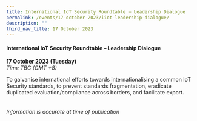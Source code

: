 ```yaml
---
title: International IoT Security Roundtable – Leadership Dialogue
permalink: /events/17-october-2023/iiot-leadership-dialogue/
description: ""
third_nav_title: 17 October 2023
---
```

#### **International IoT Security Roundtable – Leadership Dialogue**

**17 October 2023 (Tuesday)**  
*Time TBC (GMT +8)*

To galvanise international efforts towards internationalising a common IoT Security standards, to prevent standards fragmentation, eradicate duplicated evaluation/compliance across borders, and facilitate export.
<br><br><br>
*Information is accurate at time of publication*